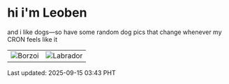 # hi i'm Leoben

and i like dogs—so have some random dog pics that change whenever my CRON feels like it

|  |  |
|--------|----------|
| ![Borzoi](https://random-dog-vercel.vercel.app/api/random-borzoi?v=1757879028) | ![Labrador](https://random-dog-vercel.vercel.app/api/random-labrador?v=1757879028) |

Last updated: 2025-09-15 03:43 PHT
